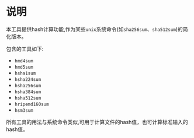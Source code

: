 # 说明

本工具提供hash计算功能,作为某些`unix`系统命令(如`sha256sum`、`sha512sum`)的简化版本。

包含的工具如下:

- `hmd4sum`
- `hmd5sum` 
- `hsha1sum` 
- `hsha224sum` 
- `hsha256sum` 
- `hsha384sum` 
- `hsha512sum` 
- `hripemd160sum` 
- `hsm3sum`

所有工具的用法与系统命令类似,可用于计算文件的hash值，也可计算标准输入的hash值。